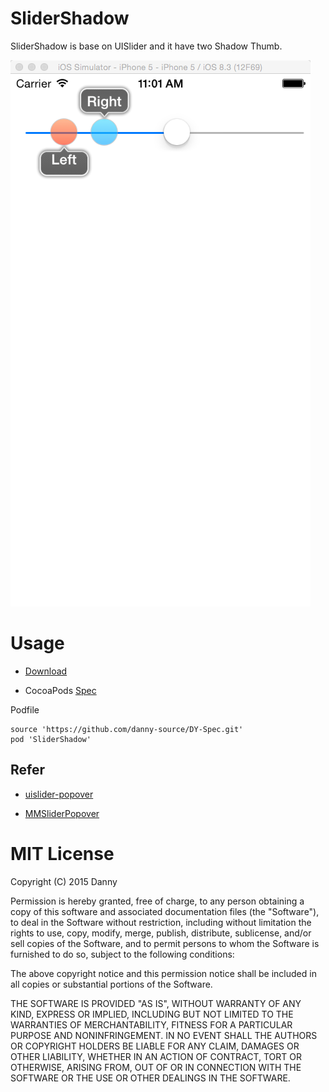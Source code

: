 # SliderShadow

SliderShadow is base on UISlider and it have two Shadow Thumb.

 ![](https://github.com/danny-source/SliderShadowDemo/raw/master/screenshot.png)
 
# Usage

* [Download](https://github.com/danny-source/SliderShadowDemo.git)

* CocoaPods [Spec](https://github.com/danny-source/DY-Spec)

Podfile

```
source 'https://github.com/danny-source/DY-Spec.git'
pod 'SliderShadow'

```

## Refer
 * [uislider-popover](https://github.com/AppNinja/uislider-popover)

 * [MMSliderPopover](https://github.com/MaximAlien/MMSliderPopover) 

# MIT License

Copyright (C) 2015 Danny

Permission is hereby granted, free of charge, to any person obtaining a copy of this software and associated documentation files (the "Software"), to deal in the Software without restriction, including without limitation the rights to use, copy, modify, merge, publish, distribute, sublicense, and/or sell copies of the Software, and to permit persons to whom the Software is furnished to do so, subject to the following conditions:

The above copyright notice and this permission notice shall be included in all copies or substantial portions of the Software.

THE SOFTWARE IS PROVIDED "AS IS", WITHOUT WARRANTY OF ANY KIND, EXPRESS OR IMPLIED, INCLUDING BUT NOT LIMITED TO THE WARRANTIES OF MERCHANTABILITY, FITNESS FOR A PARTICULAR PURPOSE AND NONINFRINGEMENT. IN NO EVENT SHALL THE AUTHORS OR COPYRIGHT HOLDERS BE LIABLE FOR ANY CLAIM, DAMAGES OR OTHER LIABILITY, WHETHER IN AN ACTION OF CONTRACT, TORT OR OTHERWISE, ARISING FROM, OUT OF OR IN CONNECTION WITH THE SOFTWARE OR THE USE OR OTHER DEALINGS IN THE SOFTWARE.
